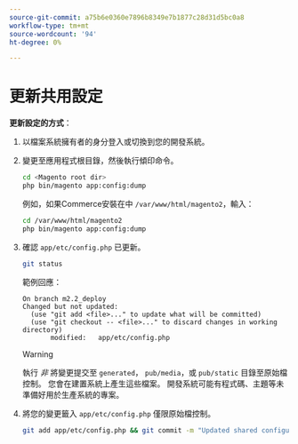 ```yaml
---
source-git-commit: a75b6e0360e7896b8349e7b1877c28d31d5bc0a8
workflow-type: tm+mt
source-wordcount: '94'
ht-degree: 0%

---
```

# 更新共用設定

**更新設定的方式**：

1. 以檔案系統擁有者的身分登入或切換到您的開發系統。

1. 變更至應用程式根目錄，然後執行傾印命令。

   ```bash
   cd <Magento root dir>
   php bin/magento app:config:dump
   ```

   例如，如果Commerce安裝在中 `/var/www/html/magento2`，輸入：

   ```bash
   cd /var/www/html/magento2
   php bin/magento app:config:dump
   ```

1. 確認 `app/etc/config.php` 已更新。

   ```bash
   git status
   ```

   範例回應：

   ```terminal
   On branch m2.2_deploy
   Changed but not updated:
     (use "git add <file>..." to update what will be committed)
     (use "git checkout -- <file>..." to discard changes in working directory)
          modified:   app/etc/config.php
   ```

   >[!WARNING]
   >
   >執行 _非_ 將變更提交至 `generated`， `pub/media`，或 `pub/static` 目錄至原始檔控制。 您會在建置系統上產生這些檔案。 開發系統可能有程式碼、主題等未準備好用於生產系統的專案。

1. 將您的變更籤入 `app/etc/config.php` 僅限原始檔控制。

   ```bash
   git add app/etc/config.php && git commit -m "Updated shared configuration" && git push mconfig m2.2_deploy
   ```
